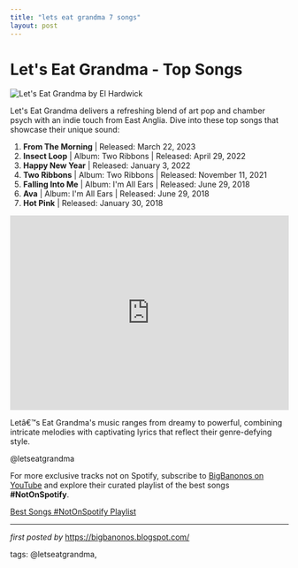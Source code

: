```yaml
---
title: "lets eat grandma 7 songs"
layout: post
---
```

<h1>Let's Eat Grandma - Top Songs</h1>
<img src="https://eqmusicblog.com/wp-content/uploads/2022/01/Lets-Eat-Grandma-by-El-Hardwick-scaled-1-759x500.jpg" alt="Let's Eat Grandma by El Hardwick"> <p>Let's Eat Grandma delivers a refreshing blend of art pop and chamber psych with an indie touch from East Anglia. Dive into these top songs that showcase their unique sound:</p> <ol> <li><strong>From The Morning</strong> | Released: March 22, 2023</li> <li><strong>Insect Loop</strong> | Album: Two Ribbons | Released: April 29, 2022</li> <li><strong>Happy New Year</strong> | Released: January 3, 2022</li> <li><strong>Two Ribbons</strong> | Album: Two Ribbons | Released: November 11, 2021</li> <li><strong>Falling Into Me</strong> | Album: I'm All Ears | Released: June 29, 2018</li> <li><strong>Ava</strong> | Album: I'm All Ears | Released: June 29, 2018</li> <li><strong>Hot Pink</strong> | Released: January 30, 2018</li>
</ol> <div> <iframe src="https://open.spotify.com/embed/playlist/0GhQ9OQ1EdfkSLKhMGvELA?utm_source=generator" width="100%" height="352" frameBorder="0" allowfullscreen="" allow="autoplay; clipboard-write; encrypted-media; fullscreen; picture-in-picture" loading="lazy"></iframe>
</div> <p>Letâ€™s Eat Grandma's music ranges from dreamy to powerful, combining intricate melodies with captivating lyrics that reflect their genre-defying style.</p> <!-- Tags -->
<p>@letseatgrandma</p>


<!--Subscribe and Playlist Links-->
<div>
    <p>For more exclusive tracks not on Spotify, subscribe to <a href="https://www.youtube.com/@BigBanonos" target="_blank">BigBanonos on YouTube</a> and explore their curated playlist of the best songs <strong>#NotOnSpotify</strong>.</p>
    <p><a href="https://www.youtube.com/playlist?list=PLtuNtuTatqI0kFahUCbtbfenC_ET5O_tr" target="_blank">Best Songs #NotOnSpotify Playlist<br /></a></p></div>

<hr />

<p><em>first posted by</em> <a href="https://bigbanonos.blogspot.com/" rel="noopener" target="_new">https://bigbanonos.blogspot.com/</a></p>

<p>tags: @letseatgrandma,</p>
